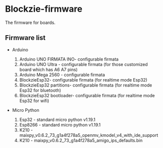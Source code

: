 # Blockzie-firmware

The firmware for boards.

## Firmware list

- Arduino

    1. Arduino UNO FIRMATA INO- configurable firmata
    2. Arduino UNO Ultra - configurable firmata (for those customized board which has A6 A7 pins)
    3. Arduino Mega 2560 - configurable firmata
    4. BlockzieEsp32- configurable firmata (for realtime mode Esp32)
    5. BlockzieEsp32 partitions- configurable firmata (for realtime mode Esp32 for bluetooth)
    6. BlockzieEsp32 bootloader- configurable firmata (for realtime mode Esp32 for wifi)

- Micro Python

    1. Esp32 - standard micro python v1.19.1
    2. Esp8266 - standard micro python v1.19.1
    3. K210 - maixpy_v0.6.2_73_g1a4f278a5_openmv_kmodel_v4_with_ide_support
    4. K210 - maixpy_v0.6.2_73_g1a4f278a5_amigo_ips_defaults.bin
